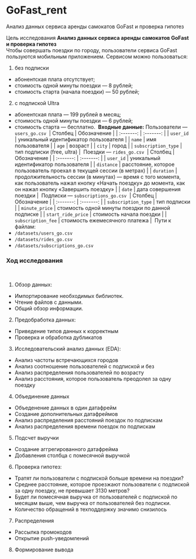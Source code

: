 # GoFast_rent
Анализ данных сервиса аренды самокатов GoFast и проверка гипотез

Цель исследования
**Анализ данных сервиса аренды самокатов GoFast и проверка гипотез**  
​
Чтобы совершать поездки по городу, пользователи сервиса GoFast пользуются мобильным приложением. Сервисом можно пользоваться:
1. без подписки
 - абонентская плата отсутствует;
 - стоимость одной минуты поездки — 8 рублей;
 - стоимость старта (начала поездки) — 50 рублей;
2. с подпиской Ultra
 - абонентская плата — 199 рублей в месяц;
 - стоимость одной минуты поездки — 6 рублей;
 - стоимость старта — бесплатно.
​
**Входные данные:**
​
Пользователи —  `users_go.csv`
​
| Столбец | Обозначение |
| :-------: | :-------: |
| `user_id` | уникальный идентификатор пользователя |
| `name` | имя пользователя |
| `age` | возраст |
| `city` | город |
| `subscription_type` | тип подписки (free, ultra) |
​
Поездки — `rides_go.csv`
​
| Столбец | Обозначение |
| :-------: | :-------: |
| `user_id` | уникальный идентификатор пользователя |
| `distance` | расстояние, которое пользователь проехал в текущей сессии (в метрах) |
| `duration` | продолжительность сессии (в минутах) — время с того момента, как пользователь нажал кнопку «Начать поездку» до момента, как он нажал кнопку «Завершить поездку» |
| `date` | дата совершения поездки |
​
Подписки — `subscriptions_go.csv`
​
| Столбец | Обозначение |
| :-------: | :-------: |
| `subscription_type` | тип подписки |
| `minute_price` | стоимость одной минуты поездки по данной подписке |
| `start_ride_price` | стоимость начала поездки |
| `subscription_fee` | стоимость ежемесячного платежа |
​
​
Пути к файлам: 
​
- `/datasets/users_go.csv`
- `/datasets/rides_go.csv`
- `/datasets/subscriptions_go.csv`
​
### Ход исследования 
​
1. Обзор данных:
- Импортирование необходимых библиотек.
- Чтение файлов с данными.
- Общий обзор информации.
​
2. Предобработка данных:
​
- Приведение типов данных к корректным
- Проверка и обработка дубликатов
​
3. Исследовательский анализ данных (EDA):
​
- Анализ частоты встречающихся городов
- Анализ соотношение пользователей с подпиской и без
- Анализ распределения пользователей по возрасту
- Анализ расстояния, которое пользователь преодолел за одну поездку
​
4. Объединение данных
- Объеденение данных в один датафрейм
- Создание дополнительных датафреймов
- Анализ распределения расстояний поездок по подпискам
- Анализ распределения времени поездок по подпискам
​
5. Подсчет выручки
​
- Создание аггрегированного датафрейма
- Добавления столбца с помесячной выручкой
​
6. Проверка гипотез:
​
- Тратят ли пользователи с подпиской больше времени на поездки?
- Среднее расстояние, которое проезжают пользователи с подпиской за одну поездку, не превышает 3130 метров?
- Будет ли помесячная выручка от пользователей с подпиской по месяцам выше, чем выручка от пользователей без подписки.
- Количество обращений в техподдержку значимо снизилось
​
7. Распределения
​
- Рассылка промокодов
- Открытие push-уведомлений
​
8. Формирование вывода
